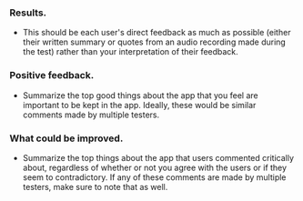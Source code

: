 ### Results. 

* This should be each user's direct feedback as much as possible (either their written summary or quotes from an audio recording made during the test) rather than your interpretation of their feedback.

### Positive feedback.

* Summarize the top good things about the app that you feel are important to be kept in the app. Ideally, these would be similar comments made by multiple testers.

### What could be improved. 

* Summarize the top things about the app that users commented critically about, regardless of whether or not you agree with the users or if they seem to contradictory. If any of these comments are made by multiple testers, make sure to note that as well.
